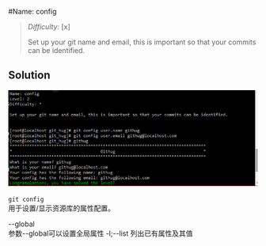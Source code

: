 #Name: config    

>*Difficulty:* [x]  
>
>Set up your git name and email, this is important so that your commits can be identified.
  
Solution  
-------------------------
![level2_0](images/level2_0.png)  

`git config`  
用于设置/显示资源库的属性配置。

--global  
	参数--global可以设置全局属性
-l;--list
	列出已有属性及其值